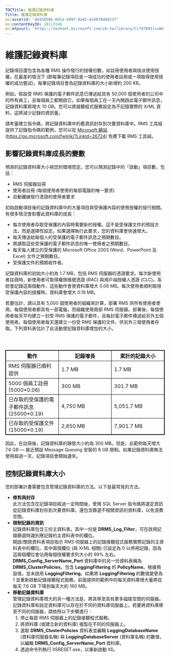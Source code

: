 ```yaml
---
TOCTitle: 維護記錄資料庫
Title: 維護記錄資料庫
ms:assetid: 'de55058b-0d1a-4997-8a45-e14678ddd13f'
ms:contentKeyID: 18113140
ms:mtpsurl: 'https://technet.microsoft.com/zh-tw/library/Cc747691(v=WS.10)'
---
```


維護記錄資料庫
==============

記錄項目還包含為各種 RMS 操作發行的授權份數，如註冊使用者與指派使用授權。在最差的情況下 (即每筆記錄項目是一項成功的使用者註冊或一項取得使用授權的成功嘗試)，每筆記錄項目會為記錄資料庫的大小新增約 200 KB。

例如，假設受 RMS 保護的電子郵件訊息已傳送給具有 50,000 個使用者的公司中的所有員工，且每個員工都開啟它。如果每個員工在一天內開啟此電子郵件訊息，記錄資料庫將增大 10 GB。您可以將接聽程式服務設定為不記錄實際的 XrML 資料，這將減少記錄的資訊量。

請考量建立指令碼，將記錄資料庫中的舊資訊封存到次要資料庫中。RMS 工具組提供了記錄指令碼的範例，您可以從 [Microsoft 網站](https://go.microsoft.com/fwlink/?linkid=26724)(https://go.microsoft.com/fwlink/?LinkId=26724) 免費下載 RMS 工具組。

影響記錄資料庫成長的變數
------------------------

預測的記錄資料庫大小視您的環境而定。您可以預測記錄中的「啟動」項目數，包括：

-   RMS 伺服器註冊
-   使用者註冊 (每個使用者使用的每部電腦的唯一要求)
-   自動離線發行憑證的使用者要求

初始啟動項目後的記錄資料庫中的大量項目與受保護內容的使用授權的發行相關。有很多情況會影響此資料庫的成長：

-   每次使用者存取受保護的內容時需要新的授權。這不是受保護文件的預設方法，而是選擇性設定。如果選擇執行此要求，您的資料庫會快速增大。
-   每天傳送給每個人的受保護的電子郵件訊息之預期數目。
-   將讀取這些受保護的電子郵件訊息的唯一使用者之預期數目。
-   每天每人建立的受保護的 Microsoft Office 2003 (Word、PowerPoint 及 Excel) 文件之預期數目。
-   受保護文件的預期收件者。

記錄資料庫的初始大小約為 1.7 MB，包括 RMS 伺服器的憑證要求。每次新使用者註冊時，新使用者可取得權限帳號憑證 (RAC) 與用戶端授權人憑證 (CLC)。系統會記錄這兩個動作，這些動作會使資料庫增大 0.06 MB。每次使用者順利取得受保護內容的授權時，資料庫會增大 0.19 MB。

若要估計，請以具有 5,000 個使用者的組織來計算，部署 RMS 供所有使用者使用。每個使用者都具有一部電腦，而組織使用兩部 RMS 伺服器。部署後，每個使用者每天平均建立一封受 RMS 保護的電子郵件，且每封電子郵件傳送給另外五個使用者。每個使用者每天還建立一份受 RMS 保護的文件，供另外三個使用者存取。下列資料表估計了此活動使記錄資料庫增加的大小。

###  

 
<table style="border:1px solid black;">
<colgroup>
<col width="33%" />
<col width="33%" />
<col width="33%" />
</colgroup>
<thead>
<tr class="header">
<th style="border:1px solid black;" >動作</th>
<th style="border:1px solid black;" >記錄增長</th>
<th style="border:1px solid black;" >累計的記錄大小</th>
</tr>
</thead>
<tbody>
<tr class="odd">
<td style="border:1px solid black;">RMS 伺服器已順利提供</td>
<td style="border:1px solid black;">1.7 MB</td>
<td style="border:1px solid black;">1.7 MB</td>
</tr>
<tr class="even">
<td style="border:1px solid black;">5000 個員工註冊 (5000*0.06)</td>
<td style="border:1px solid black;">300 MB</td>
<td style="border:1px solid black;">301.7 MB</td>
</tr>
<tr class="odd">
<td style="border:1px solid black;">已存取的受保護的電子郵件訊息 (25000*0.19)</td>
<td style="border:1px solid black;">4,750 MB</td>
<td style="border:1px solid black;">5,051.7 MB</td>
</tr>
<tr class="even">
<td style="border:1px solid black;">已存取的受保護文件 (15000*0.19)</td>
<td style="border:1px solid black;">2,850 MB</td>
<td style="border:1px solid black;">7,901.7 MB</td>
</tr>
</tbody>
</table>
  
因此，在註冊後，記錄資料庫的靜態大小約為 300 MB。但是，此範例每天增大 7.6 GB — 接近預設 Message Queuing 安裝的 8 GB 限制。如果記錄資料庫無法使用超過一天，記錄項目會開始遺失。
  
控制記錄資料庫大小  
------------------
  
您的部署計畫需要包含管理記錄資料庫的方法。以下是最常見的方法。
  
-   **修剪與封存**  
    此方法包含在記錄項目經過一定時間後，使用 SQL Server 指令碼將選定資訊從記錄資料庫封存到次要資料庫。還包含篩選不相關資訊的資料庫，以免浪費空間。  
-   **限制記錄的資訊**  
    記錄資料庫包含三份主資料表。其中一份是 **DRMS\_Log\_Filter**，可在啟用記錄篩選時識別應記錄的主資料表中的欄位。  
    開啟/關閉資料表項目指示 RMS 伺服器上的記錄接聽程式服務實際記錄的主資料表中的欄位。其中兩個欄位 (與 XrML 相關) 已設定為 0 以停用記錄，因為這兩個欄位會佔用每個授權要求列大小的 99% 左右。  
    **DRMS\_Config\_ServerName\_Port** 資料庫中的另一份資料表稱為 **DRMS\_ClusterPolicies**，包含 **LoggingFiltering** 的 **PolicyName**。根據預設值，並未啟用 **LoggingFiltering**。如果將 **LoggingFiltering** 的數值變更為 1 並重新啟動記錄接聽程式服務，前面提供的範例中的每天資料庫增大量將從每天 7.6 GB 下降到每天大約 160 MB。  
-   **移動記錄資料庫**  
    管理記錄資料庫增大的另一種方法是，將其移至具有更多磁碟空間的伺服器。記錄資料庫和設定資料庫可以存在於不同的資料庫伺服器上。若要將資料庫移至不同的伺服器，請依照以下步驟進行：  
    1.  停止每部 RMS 伺服器上的記錄接聽程式服務。  
    2.  將資料庫 (或建立新的資料庫) 複製在不同的伺服器上。  
    3.  選取 **DRMS\_ClusterPolicies** 資料表並編輯 **LoggingDatabaseName** (資料庫伺服器名稱) 與 **LoggingDatabaseServer** (資料庫名稱) 的數值，以編輯 **DRMS\_Config\_ServerName\_Port** 資料庫。  
    4.  透過命令列執行 IISRESET.exe，以重新啟動 IIS。
